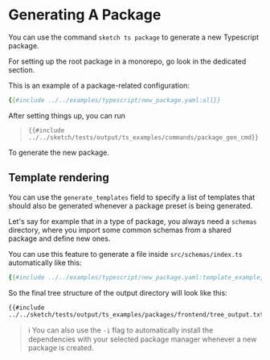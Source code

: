 # Generating A Package

You can use the command `sketch ts package` to generate a new Typescript package.

For setting up the root package in a monorepo, go look in the dedicated section.

This is an example of a package-related configuration:

```yaml
{{#include ../../examples/typescript/new_package.yaml:all}}
```

After setting things up, you can run

>`{{#include ../../sketch/tests/output/ts_examples/commands/package_gen_cmd}}`

To generate the new package.

## Template rendering

You can use the `generate_templates` field to specify a list of templates that should also be generated whenever a package preset is being generated.

Let's say for example that in a type of package, you always need a `schemas` directory, where you import some common schemas from a shared package and define new ones. 

You can use this feature to generate a file inside `src/schemas/index.ts` automatically like this:

```yaml
{{#include ../../examples/typescript/new_package.yaml:template_example}}
```




So the final tree structure of the output directory will look like this:

```
{{#include ../../sketch/tests/output/ts_examples/packages/frontend/tree_output.txt}}
```

> ℹ️ You can also use the `-i` flag to automatically install the dependencies with your selected package manager whenever a new package is created.
